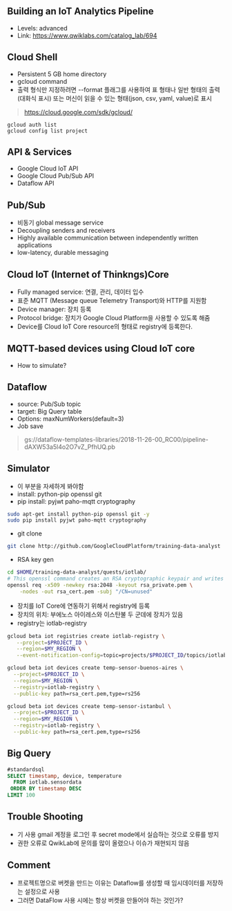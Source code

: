 ## Building an IoT Analytics Pipeline 
- Levels: advanced
- Link: https://www.qwiklabs.com/catalog_lab/694

## Cloud Shell
- Persistent 5 GB home directory
- gcloud command
- 출력 형식만 지정하려면 --format 플래그를 사용하여 표 형태나 일반 형태의 출력(대화식 표시) 또는 머신이 읽을 수 있는 형태(json, csv, yaml, value)로 표시
> https://cloud.google.com/sdk/gcloud/
~~~
gcloud auth list
gcloud config list project
~~~

## API & Services
- Google Cloud IoT API
- Google Cloud Pub/Sub API
- Dataflow API

## Pub/Sub
- 비동기 global message service
- Decoupling senders and receivers 
- Highly available communication between independently written applications
- low-latency, durable messaging

## Cloud IoT (Internet of Thinkngs)Core
- Fully managed service: 연결, 관리, 데이터 입수
- 표준 MQTT (Message queue Telemetry Transport)와 HTTP를 지원함
- Device manager: 장치 등록
- Protocol bridge: 장치가 Google Cloud Platform을 사용할 수 있도록 해줌
- Device를 Cloud IoT Core resource의 형태로 registry에 등록한다.

## MQTT-based devices using Cloud IoT core
- How to simulate?

## Dataflow
- source: Pub/Sub topic 
- target: Big Query table
- Options: maxNumWorkers(default=3)
- Job save
> gs://dataflow-templates-libraries/2018-11-26-00_RC00/pipeline-dAXW53a5l4o2O7vZ_PfhUQ.pb

## Simulator
- 이 부분을 자세하게 봐야함
- install: python-pip openssl git
- pip install: pyjwt paho-mqtt cryptography
~~~bash
sudo apt-get install python-pip openssl git -y
sudo pip install pyjwt paho-mqtt cryptography
~~~
- git clone
~~~bash
git clone http://github.com/GoogleCloudPlatform/training-data-analyst
~~~
- RSA key gen
~~~bash
cd $HOME/training-data-analyst/quests/iotlab/
# This openssl command creates an RSA cryptographic keypair and writes it to a file called rsa_private.pem
openssl req -x509 -newkey rsa:2048 -keyout rsa_private.pem \
    -nodes -out rsa_cert.pem -subj "/CN=unused"
~~~
- 장치를 IoT Core에 연동하기 위해서 registry에 등록
- 장치의 위치: 부에노스 아이레스와 이스탄불 두 군데에 장치가 있음
- registry는 iotlab-registry
~~~bash
gcloud beta iot registries create iotlab-registry \
   --project=$PROJECT_ID \
   --region=$MY_REGION \
   --event-notification-config=topic=projects/$PROJECT_ID/topics/iotlab

gcloud beta iot devices create temp-sensor-buenos-aires \
  --project=$PROJECT_ID \
  --region=$MY_REGION \
  --registry=iotlab-registry \
  --public-key path=rsa_cert.pem,type=rs256
~~~

~~~bash
gcloud beta iot devices create temp-sensor-istanbul \
  --project=$PROJECT_ID \
  --region=$MY_REGION \
  --registry=iotlab-registry \
  --public-key path=rsa_cert.pem,type=rs256
~~~

## Big Query
~~~sql
#standardsql
SELECT timestamp, device, temperature 
  FROM iotlab.sensordata
 ORDER BY timestamp DESC
LIMIT 100
~~~

## Trouble Shooting
- 기 사용 gmail 계정을 로그인 후 secret mode에서 실습하는 것으로 오류를 방지
- 권한 오류로 QwikLab에 문의를 많이 올렸으나 이슈가 재현되지 않음

## Comment
- 프로젝트명으로 버켓을 만드는 이유는 Dataflow를 생성할 때 임시데이터를 저장하는 설정으로 사용
- 그러면 DataFlow 사용 시에는 항상 버켓을 만들어야 하는 것인가?